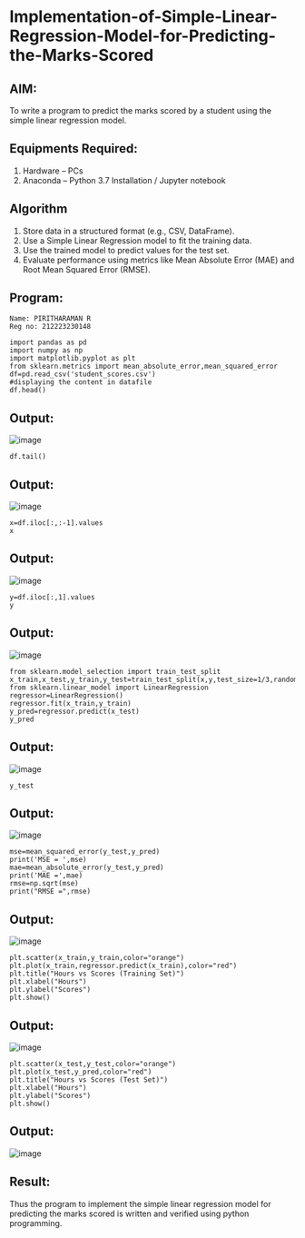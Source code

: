 # Implementation-of-Simple-Linear-Regression-Model-for-Predicting-the-Marks-Scored

## AIM:
To write a program to predict the marks scored by a student using the simple linear regression model.

## Equipments Required:
1. Hardware – PCs
2. Anaconda – Python 3.7 Installation / Jupyter notebook

## Algorithm
1. Store data in a structured format (e.g., CSV, DataFrame).
2. Use a Simple Linear Regression model to fit the training data.
3. Use the trained model to predict values for the test set.
4. Evaluate performance using metrics like Mean Absolute Error (MAE) and Root Mean Squared Error (RMSE).

## Program:
```
Name: PIRITHARAMAN R
Reg no: 212223230148
```
```
import pandas as pd
import numpy as np
import matplotlib.pyplot as plt
from sklearn.metrics import mean_absolute_error,mean_squared_error
df=pd.read_csv('student_scores.csv')
#displaying the content in datafile
df.head()
```
## Output:
![image](https://github.com/user-attachments/assets/ab8ccd75-c94f-465f-880a-171ab6925177)
```
df.tail()
```
## Output:
![image](https://github.com/user-attachments/assets/fa7edde5-e662-4c39-ae3b-085e13e8cbfb)
```
x=df.iloc[:,:-1].values
x
```
## Output:
![image](https://github.com/user-attachments/assets/0c8428b8-13b6-40ba-b19b-f36ee582e3a0)
```
y=df.iloc[:,1].values
y
```
## Output:
![image](https://github.com/user-attachments/assets/b9dd488d-42c9-4bb8-8d27-ed3caa0ac437)
```
from sklearn.model_selection import train_test_split
x_train,x_test,y_train,y_test=train_test_split(x,y,test_size=1/3,random_state=0)
from sklearn.linear_model import LinearRegression
regressor=LinearRegression()
regressor.fit(x_train,y_train)
y_pred=regressor.predict(x_test)
y_pred
```
## Output:
![image](https://github.com/user-attachments/assets/bdcdbd0e-1b56-4085-8950-5e3a01613689)
```
y_test
```
## Output:
![image](https://github.com/user-attachments/assets/509946a2-87e1-46ec-82d5-af0852a2968c)
```
mse=mean_squared_error(y_test,y_pred)
print('MSE = ',mse)
mae=mean_absolute_error(y_test,y_pred)
print('MAE =',mae)
rmse=np.sqrt(mse)
print("RMSE =",rmse)
```
## Output:
![image](https://github.com/user-attachments/assets/89765415-a172-4c43-8b27-2f21f6372b34)
```
plt.scatter(x_train,y_train,color="orange")
plt.plot(x_train,regressor.predict(x_train),color="red")
plt.title("Hours vs Scores (Training Set)")
plt.xlabel("Hours")
plt.ylabel("Scores")
plt.show()
```
## Output:
![image](https://github.com/user-attachments/assets/15ecf353-b7d4-40b8-9592-759d6de15f53)
```
plt.scatter(x_test,y_test,color="orange")
plt.plot(x_test,y_pred,color="red")
plt.title("Hours vs Scores (Test Set)")
plt.xlabel("Hours")
plt.ylabel("Scores")
plt.show()
```
## Output:
![image](https://github.com/user-attachments/assets/bb66e6e1-649f-4115-9aa7-26f7dae686c9)
## Result:
Thus the program to implement the simple linear regression model for predicting the marks scored is written and verified using python programming.

